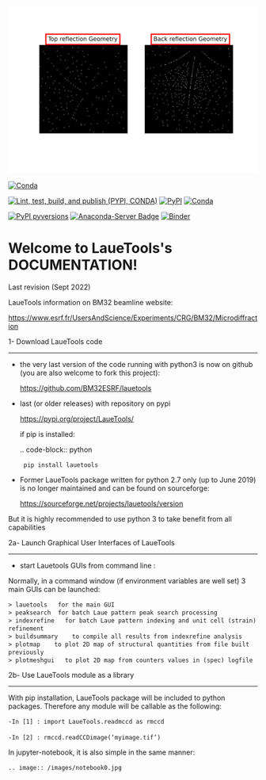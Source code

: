 
![til](https://github.com/BM32ESRF/lauetools/blob/master/animation_Si.gif)

[![Conda](https://img.shields.io/conda/pn/bm32esrf/lauetools?color=green&label=supported%20platform)](https://anaconda.org/bm32esrf/lauetools)

[![Lint, test, build, and publish (PYPI, CONDA)](https://github.com/BM32ESRF/lauetools/actions/workflows/complete_workflow.yml/badge.svg)](https://github.com/BM32ESRF/lauetools/actions/workflows/complete_workflow.yml)
[![PyPI](https://img.shields.io/pypi/v/LaueTools)](https://pypi.python.org/pypi/LaueTools/)
[![Conda](https://img.shields.io/conda/v/bm32esrf/lauetools?style=flat-square)](https://anaconda.org/bm32esrf/lauetools)


[![PyPI pyversions](https://img.shields.io/pypi/pyversions/LaueTools.svg)](https://pypi.python.org/pypi/LaueTools/)
[![Anaconda-Server Badge](https://anaconda.org/bm32esrf/lauetools/badges/license.svg)](https://anaconda.org/bm32esrf/lauetools)
[![Binder](https://mybinder.org/badge_logo.svg)](https://mybinder.org/v2/gh/BM32ESRF/lauetools/HEAD?urlpath=https%3A%2F%2Fgithub.com%2FBM32ESRF%2Flauetools%2Ftree%2Fmaster%2FLaueTools%2Fnotebooks)

Welcome to LaueTools's DOCUMENTATION!
=====================================

Last revision (Sept 2022)

LaueTools information on BM32 beamline website:

https://www.esrf.fr/UsersAndScience/Experiments/CRG/BM32/Microdiffraction


1- Download LaueTools code
***************************

- the very last version of the code running with python3 is now on github (you are also welcome to fork this project):

	https://github.com/BM32ESRF/lauetools

- last (or older releases) with repository on pypi

	https://pypi.org/project/LaueTools/

	if pip is installed:

	.. code-block:: python

	   pip install lauetools

- Former LaueTools package written for python 2.7 only (up to June 2019) is no longer maintained and can be found on sourceforge:
	
	https://sourceforge.net/projects/lauetools/version


But it is highly recommended to use python 3 to take benefit from all capabilities

2a- Launch Graphical User Interfaces of LaueTools
*************************************************
- start Lauetools GUIs from command line :

Normally, in a command window (if environment variables are well set) 3 main GUIs can be launched:

	> lauetools   for the main GUI
	> peaksearch  for batch Laue pattern peak search processing
	> indexrefine   for batch Laue pattern indexing and unit cell (strain) refinement
	> buildsummary    to compile all results from indexrefine analysis
	> plotmap    to plot 2D map of structural quantities from file built previously
	> plotmeshgui   to plot 2D map from counters values in (spec) logfile


2b- Use LaueTools module as a library
**************************************

With pip installation, LaueTools package will be included to python packages. Therefore any module will be callable as the following:
 
	-In [1] : import LaueTools.readmccd as rmccd

	-In [2] : rmccd.readCCDimage(‘myimage.tif’)

In jupyter-notebook, it is also simple in the same manner:

	.. image:: /images/notebook0.jpg




